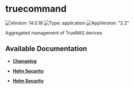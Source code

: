 # truecommand

![Version: 14.0.18](https://img.shields.io/badge/Version-14.0.18-informational?style=flat-square) ![Type: application](https://img.shields.io/badge/Type-application-informational?style=flat-square) ![AppVersion: "2.2"](https://img.shields.io/badge/AppVersion-"2.2"-informational?style=flat-square)

Aggregated management of TrueNAS devices

## Available Documentation

- [**Changelog**](CHANGELOG)

- [**Helm Security**](container-security)

- [**Helm Security**](helm-security)

